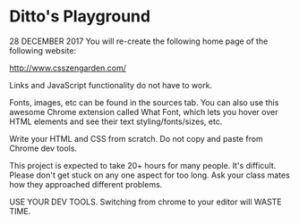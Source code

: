 # Ditto's Playground
28 DECEMBER 2017
You will re-create the following home page of the following website:

http://www.csszengarden.com/

Links and JavaScript functionality do not have to work.

Fonts, images, etc can be found in the sources tab. You can also use this awesome Chrome extension called What Font, which lets you hover over HTML elements and see their text styling/fonts/sizes, etc.

Write your HTML and CSS from scratch. Do not copy and paste from Chrome dev tools.

This project is expected to take 20+ hours for many people. It's difficult. Please don't get stuck on any one aspect for too long. Ask your class mates how they approached different problems.

USE YOUR DEV TOOLS. Switching from chrome to your editor will WASTE TIME.